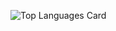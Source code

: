 
![Top Languages Card](https://github-readme-stats.vercel.app/api/top-langs/?username=kingorianderson&layout=compact)



<!---
kingorianderson/kingorianderson is a ✨ special ✨ repository because its `README.md` (this file) appears on your GitHub profile.
You can click the Preview link to take a look at your changes.
--->

